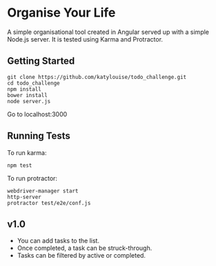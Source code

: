 # Organise Your Life

A simple organisational tool created in Angular served up with a simple Node.js server.  It is tested using Karma and Protractor.

## Getting Started

```
git clone https://github.com/katylouise/todo_challenge.git
cd todo_challenge
npm install
bower install
node server.js
```
Go to localhost:3000

## Running Tests

To run karma:

```
npm test
```

To run protractor:

```
webdriver-manager start
http-server
protractor test/e2e/conf.js
```

## v1.0

* You can add tasks to the list.
* Once completed, a task can be struck-through.
* Tasks can be filtered by active or completed.

